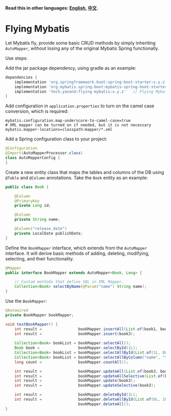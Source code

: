 **Read this in other languages: [English](README.md), [中文](README_zh.md).**

# Flying Mybatis

Let Mybatis fly, provide some basic CRUD methods by simply inheriting `AutoMapper`, without losing any of the original
Mybatis Spring functionally.

Use steps:

Add the jar package dependency, using gradle as an example:

```groovy
dependencies {
    implementation 'org.springframework.boot:spring-boot-starter:x.y.z'
    implementation 'org.mybatis.spring.boot:mybatis-spring-boot-starter:x.y.z'
    implementation 'tech.yanand:flying-mybatis:x.y.z'   // Flying Mybatis jar
}
```

Add configuration in `application.properties` to turn on the camel case conversion, which is required:

```properties
mybatis.configuration.map-underscore-to-camel-case=true
# XML mapper can be turned on if needed, but it is not necessary
mybatis.mapper-locations=classpath:mapper/*.xml
```

Add a Spring configuration class to your project:

```java
@Configuration
@Import(AutoMapperProcessor.class)
class AutoMapperConfig {
}
```

Create a new entity class that maps the tables and columns of the DB using `@Table` and `@Column` annotations.
Take the `Book` entity as an example:

```java
public class Book {

    @Column
    @PrimaryKey
    private Long id;

    @Column
    private String name;

    @Column("release_date")
    private LocalDate publishDate;
}
```

Define the `BookMapper` interface, which extends from the `AutoMapper` interface.
It will derive basic methods of adding, deleting, modifying, selecting, and their functionality.

```java
@Mapper
public interface BookMapper extends AutoMapper<Book, Long> {

    // Custom methods that define SQL in XML Mapper.
    Collection<Book> selectByName(@Param("name") String name);
}
```

Use the `BookMapper`:

```java
@Autowired
private BookMapper bookMapper;

void testBookMapper() {
    int result =                bookMapper.insertAll(List.of(book1, book2));
    int result =                bookMapper.insert(book3);
    
    Collection<Book> bookList = bookMapper.selectAll();
    Book book =                 bookMapper.selectById(1L);
    Collection<Book> bookList = bookMapper.selectAllById(List.of(1L, 0L));
    Collection<Book> bookList = bookMapper.selectAllByColumn("name", "test_book_2");
    long count =                bookMapper.countAll();

    int result =                bookMapper.updateAll(List.of(book3, book4));
    int result =                bookMapper.updateAllSelective(List.of(book3, book4));
    int result =                bookMapper.update(book3);
    int result =                bookMapper.updateSelective(book3);

    int result =                bookMapper.deleteById(1L);
    int result =                bookMapper.deleteAllById(List.of(0L, 1L));
                                bookMapper.deleteAll();
}
```